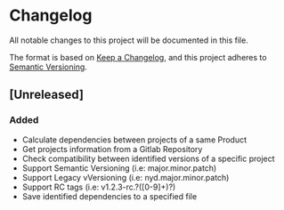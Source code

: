 # Changelog
All notable changes to this project will be documented in this file.

The format is based on [Keep a Changelog](https://keepachangelog.com/en/1.0.0/),
and this project adheres to [Semantic Versioning](https://semver.org/spec/v2.0.0.html).


## [Unreleased]

### Added
- Calculate dependencies between projects of a same Product
- Get projects information from a Gitlab Repository
- Check compatibility between identified versions of a specific project
- Support Semantic Versioning (i.e: major.minor.patch)
- Support Legacy vVersioning (i.e: nyd.major.minor.patch)
- Support RC tags (i.e: v1.2.3-rc\.?([0-9]+)?)
- Save identified dependencies to a specified file